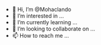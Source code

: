 - 👋 Hi, I’m @Mohaclando
- 👀 I’m interested in ...
- 🌱 I’m currently learning ...
- 💞️ I’m looking to collaborate on ...
- 📫 How to reach me ...

<!---
Mohaclando/Mohaclando is a ✨ special ✨ repository because its `README.md` (this file) appears on your GitHub profile.
You can click the Preview link to take a look at your changes.
--->
